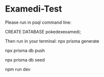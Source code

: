 # Examedi-Test

Please run in psql command line:
  
  CREATE DATABASE pokedexexamedi;
 
Then run in your terminal:
  npx prisma generate
  
  npx prisma db push
  
  npx prisma db seed
  
  npm run dev
